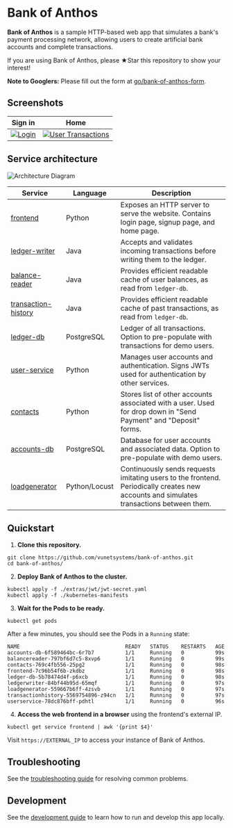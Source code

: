# Bank of Anthos

**Bank of Anthos** is a sample HTTP-based web app that simulates a bank's payment processing network, allowing users to create artificial bank accounts and complete transactions.


If you are using Bank of Anthos, please ★Star this repository to show your interest!

**Note to Googlers:** Please fill out the form at [go/bank-of-anthos-form](https://goto2.corp.google.com/bank-of-anthos-form).

## Screenshots

| Sign in                                                                                                        | Home                                                                                                    |
| ----------------------------------------------------------------------------------------------------------------- | ------------------------------------------------------------------------------------------------------------------ |
| [![Login](./docs/login.png)](./docs/login.png) | [![User Transactions](./docs/transactions.png)](./docs/transactions.png) |


## Service architecture

![Architecture Diagram](./docs/architecture.png)

| Service                                          | Language      | Description                                                                                                                                  |
| ------------------------------------------------ | ------------- | -------------------------------------------------------------------------------------------------------------------------------------------- |
| [frontend](./src/frontend)                       | Python        | Exposes an HTTP server to serve the website. Contains login page, signup page, and home page.                                                |
| [ledger-writer](./src/ledgerwriter)              | Java          | Accepts and validates incoming transactions before writing them to the ledger.                                                               |
| [balance-reader](./src/balancereader)            | Java          | Provides efficient readable cache of user balances, as read from `ledger-db`.                                                                |
| [transaction-history](./src/transactionhistory)  | Java          | Provides efficient readable cache of past transactions, as read from `ledger-db`.                                                            |
| [ledger-db](./src/ledger-db)                     | PostgreSQL | Ledger of all transactions. Option to pre-populate with transactions for demo users.                                                         |
| [user-service](./src/userservice)                | Python        | Manages user accounts and authentication. Signs JWTs used for authentication by other services.                                              |
| [contacts](./src/contacts)                       | Python        | Stores list of other accounts associated with a user. Used for drop down in "Send Payment" and "Deposit" forms. |
| [accounts-db](./src/accounts-db)                 | PostgreSQL | Database for user accounts and associated data. Option to pre-populate with demo users.                                                      |
| [loadgenerator](./src/loadgenerator)             | Python/Locust | Continuously sends requests imitating users to the frontend. Periodically creates new accounts and simulates transactions between them.      |


## Quickstart 


1. **Clone this repository.**

```
git clone https://github.com/vunetsystems/bank-of-anthos.git
cd bank-of-anthos/
```


2. **Deploy Bank of Anthos to the cluster.**

```
kubectl apply -f ./extras/jwt/jwt-secret.yaml
kubectl apply -f ./kubernetes-manifests
```

3. **Wait for the Pods to be ready.**

```
kubectl get pods
```

After a few minutes, you should see the Pods in a `Running` state:

```
NAME                                  READY   STATUS    RESTARTS   AGE
accounts-db-6f589464bc-6r7b7          1/1     Running   0          99s
balancereader-797bf6d7c5-8xvp6        1/1     Running   0          99s
contacts-769c4fb556-25pg2             1/1     Running   0          98s
frontend-7c96b54f6b-zkdbz             1/1     Running   0          98s
ledger-db-5b78474d4f-p6xcb            1/1     Running   0          98s
ledgerwriter-84bf44b95d-65mqf         1/1     Running   0          97s
loadgenerator-559667b6ff-4zsvb        1/1     Running   0          97s
transactionhistory-5569754896-z94cn   1/1     Running   0          97s
userservice-78dc876bff-pdhtl          1/1     Running   0          96s
```

4. **Access the web frontend in a browser** using the frontend's external IP.

```
kubectl get service frontend | awk '{print $4}'
```

Visit `https://EXTERNAL_IP` to access your instance of Bank of Anthos.


## Troubleshooting

See the [troubleshooting guide](./docs/troubleshooting.md) for resolving common problems.

## Development

See the [development guide](./docs/development.md) to learn how to run and develop this app locally.

